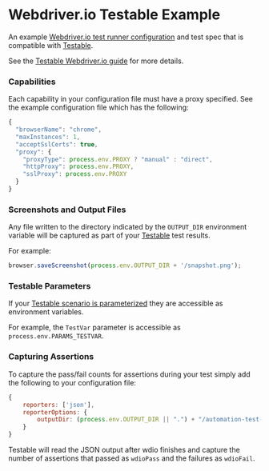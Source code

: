 # Webdriver.io Testable Example

An example [Webdriver.io test runner configuration](http://webdriver.io/guide/testrunner/configurationfile.html) and test spec that is compatible with [Testable](https://testable.io).

See the [Testable Webdriver.io guide](https://testable.io/documentation/selenium/overview.html) for more details.

### Capabilities

Each capability in your configuration file must have a proxy specified. See the example configuration file which has the following:

```javascript
{
  "browserName": "chrome",
  "maxInstances": 1,
  "acceptSslCerts": true,
  "proxy": {
    "proxyType": process.env.PROXY ? "manual" : "direct",
    "httpProxy": process.env.PROXY,
    "sslProxy": process.env.PROXY
  }
}
```

### Screenshots and Output Files

Any file written to the directory indicated by the `OUTPUT_DIR` environment variable will be captured as part of your [Testable](https://testable.io) test results.

For example:

```javascript
browser.saveScreenshot(process.env.OUTPUT_DIR + '/snapshot.png');
```

### Testable Parameters

If your [Testable scenario is parameterized](https://testable.io/documentation/selenium/overview.html) they are accessible as environment variables.

For example, the `TestVar` parameter is accessible as `process.env.PARAMS_TESTVAR`.

### Capturing Assertions

To capture the pass/fail counts for assertions during your test simply add the following to your configuration file:

```javascript
{
	reporters: ['json'],
	reporterOptions: {
    	outputDir: (process.env.OUTPUT_DIR || ".") + "/automation-test-results"
  	}
}
```

Testable will read the JSON output after wdio finishes and capture the number of assertions that passed as `wdioPass` and the failures as `wdioFail`.